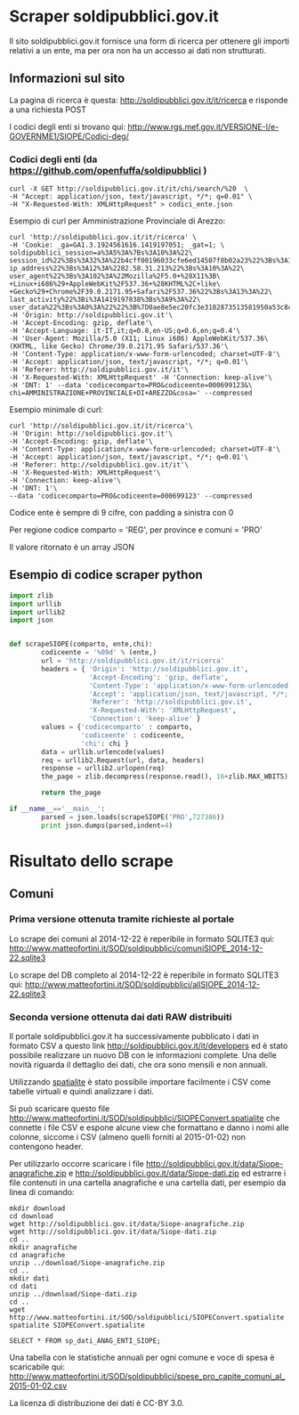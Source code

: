 # Scraper soldipubblici.gov.it

Il sito soldipubblici.gov.it fornisce una form di ricerca per ottenere gli importi relativi a un ente, ma per ora non ha un accesso ai dati non strutturati.

## Informazioni sul sito

La pagina di ricerca è questa: http://soldipubblici.gov.it/it/ricerca e risponde a una richiesta POST

I codici degli enti si trovano qui: http://www.rgs.mef.gov.it/VERSIONE-I/e-GOVERNME1/SIOPE/Codici-deg/

### Codici degli enti (da https://github.com/openfuffa/soldipubblici )

```
curl -X GET http://soldipubblici.gov.it/it/chi/search/%20  \
-H "Accept: application/json, text/javascript, */*; q=0.01" \
-H "X-Requested-With: XMLHttpRequest" > codici_ente.json
```

Esempio di curl per Amministrazione Provinciale di Arezzo:
```
curl 'http://soldipubblici.gov.it/it/ricerca' \
-H 'Cookie: _ga=GA1.3.1924561616.1419197051; _gat=1; \ soldipubblici_session=a%3A5%3A%7Bs%3A10%3A%22\
session_id%22%3Bs%3A32%3A%22b4cff00196033cfe6ed14507f8b02a23%22%3Bs%3A10%3A%22\
ip_address%22%3Bs%3A12%3A%2282.58.31.213%22%3Bs%3A10%3A%22\
user_agent%22%3Bs%3A102%3A%22Mozilla%2F5.0+%28X11%3B\
+Linux+i686%29+AppleWebKit%2F537.36+%28KHTML%2C+like\
+Gecko%29+Chrome%2F39.0.2171.95+Safari%2F537.36%22%3Bs%3A13%3A%22\
last_activity%22%3Bi%3A1419197838%3Bs%3A9%3A%22\
user_data%22%3Bs%3A0%3A%22%22%3B%7D0ae8e5ec20fc3e3182873513581950a53c8c00be'\
-H 'Origin: http://soldipubblici.gov.it'\
-H 'Accept-Encoding: gzip, deflate'\
-H 'Accept-Language: it-IT,it;q=0.8,en-US;q=0.6,en;q=0.4'\
-H 'User-Agent: Mozilla/5.0 (X11; Linux i686) AppleWebKit/537.36\
(KHTML, like Gecko) Chrome/39.0.2171.95 Safari/537.36'\
-H 'Content-Type: application/x-www-form-urlencoded; charset=UTF-8'\
-H 'Accept: application/json, text/javascript, */*; q=0.01'\
-H 'Referer: http://soldipubblici.gov.it/it'\
-H 'X-Requested-With: XMLHttpRequest' -H 'Connection: keep-alive'\
-H 'DNT: 1' --data 'codicecomparto=PRO&codiceente=000699123&\
chi=AMMINISTRAZIONE+PROVINCIALE+DI+AREZZO&cosa=' --compressed
```

Esempio minimale di curl: 
```
curl 'http://soldipubblici.gov.it/it/ricerca'\
-H 'Origin: http://soldipubblici.gov.it'\
-H 'Accept-Encoding: gzip, deflate'\
-H 'Content-Type: application/x-www-form-urlencoded; charset=UTF-8'\
-H 'Accept: application/json, text/javascript, */*; q=0.01'\
-H 'Referer: http://soldipubblici.gov.it/it'\
-H 'X-Requested-With: XMLHttpRequest'\
-H 'Connection: keep-alive'\
-H 'DNT: 1'\
--data 'codicecomparto=PRO&codiceente=000699123' --compressed
```

Codice ente è sempre di 9 cifre, con padding a sinistra con 0

Per regione codice comparto = 'REG', per province e comuni = 'PRO'

Il valore ritornato è un array JSON

## Esempio di codice scraper python

```python
import zlib
import urllib
import urllib2
import json


def scrapeSIOPE(comparto, ente,chi):
        codiceente = '%09d' % (ente,)
        url = 'http://soldipubblici.gov.it/it/ricerca'
        headers = { 'Origin': 'http://soldipubblici.gov.it',
                    'Accept-Encoding': 'gzip, deflate',
                    'Content-Type': 'application/x-www-form-urlencoded; charset=UTF-8',
                    'Accept': 'application/json, text/javascript, */*; q=0.01',
                    'Referer': 'http://soldipubblici.gov.it',
                    'X-Requested-With': 'XMLHttpRequest',
                    'Connection': 'keep-alive' }
        values = {'codicecomparto' : comparto,
                  'codiceente' : codiceente,
                  'chi': chi }
        data = urllib.urlencode(values)
        req = urllib2.Request(url, data, headers)
        response = urllib2.urlopen(req)
        the_page = zlib.decompress(response.read(), 16+zlib.MAX_WBITS) # response.read()

        return the_page

if __name__=='__main__':
        parsed = json.loads(scrapeSIOPE('PRO',727386))
        print json.dumps(parsed,indent=4)
```

# Risultato dello scrape

## Comuni

### Prima versione ottenuta tramite richieste al portale

Lo scrape dei comuni al 2014-12-22 è reperibile in formato SQLITE3 qui: http://www.matteofortini.it/SOD/soldipubblici/comuniSIOPE_2014-12-22.sqlite3

Lo scrape del DB completo al 2014-12-22 è reperibile in formato SQLITE3 qui:
http://www.matteofortini.it/SOD/soldipubblici/allSIOPE_2014-12-22.sqlite3

### Seconda versione ottenuta dai dati RAW distribuiti

Il portale soldipubblici.gov.it ha successivamente pubblicato i dati in formato CSV a questo link http://soldipubblici.gov.it/it/developers ed è stato possibile realizzare un nuovo DB con le informazioni complete. Una delle novità riguarda il dettaglio dei dati, che ora sono mensili e non annuali.

Utilizzando [spatialite](http://www.gaia-gis.it/gaia-sins/) è stato possibile importare facilmente i CSV come tabelle virtuali e quindi analizzare i dati.

Si può scaricare questo file http://www.matteofortini.it/SOD/soldipubblici/SIOPEConvert.spatialite che connette i file CSV e espone alcune view che formattano e danno i nomi alle colonne, siccome i CSV (almeno quelli forniti al 2015-01-02) non contengono header.

Per utilizzarlo occorre scaricare i file http://soldipubblici.gov.it/data/Siope-anagrafiche.zip e http://soldipubblici.gov.it/data/Siope-dati.zip ed estrarre i file contenuti in una cartella anagrafiche e una cartella dati, per esempio da linea di comando:
```
mkdir download
cd download
wget http://soldipubblici.gov.it/data/Siope-anagrafiche.zip
wget http://soldipubblici.gov.it/data/Siope-dati.zip
cd ..
mkdir anagrafiche
cd anagrafiche
unzip ../download/Siope-anagrafiche.zip
cd ..
mkdir dati
cd dati
unzip ../download/Siope-dati.zip
cd ..
wget http://www.matteofortini.it/SOD/soldipubblici/SIOPEConvert.spatialite
spatialite SIOPEConvert.spatialite

SELECT * FROM sp_dati_ANAG_ENTI_SIOPE;
```

Una tabella con le statistiche annuali per ogni comune e voce di spesa è scaricabile qui: http://www.matteofortini.it/SOD/soldipubblici/spese_pro_capite_comuni_al_2015-01-02.csv


La licenza di distribuzione dei dati è CC-BY 3.0.


